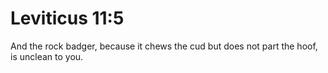 # Leviticus 11:5

And the rock badger, because it chews the cud but does not part the hoof, is unclean to you.
